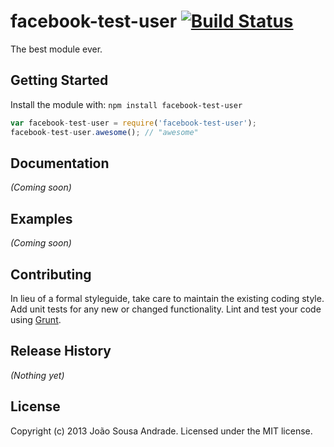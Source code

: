 # facebook-test-user [![Build Status](https://secure.travis-ci.org/joaosa/facebook-test-user.png?branch=master)](http://travis-ci.org/joaosa/facebook-test-user)

The best module ever.

## Getting Started
Install the module with: `npm install facebook-test-user`

```javascript
var facebook-test-user = require('facebook-test-user');
facebook-test-user.awesome(); // "awesome"
```

## Documentation
_(Coming soon)_

## Examples
_(Coming soon)_

## Contributing
In lieu of a formal styleguide, take care to maintain the existing coding style. Add unit tests for any new or changed functionality. Lint and test your code using [Grunt](http://gruntjs.com/).

## Release History
_(Nothing yet)_

## License
Copyright (c) 2013 João Sousa Andrade. Licensed under the MIT license.
